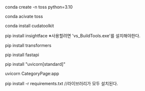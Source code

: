 conda create -n toss python=3.10

conda acivate toss

conda install cudatoolkit

pip install insightface
※사용할려면 'vs_BuildTools.exe'를 설치해야한다.

pip install transformers

pip install fastapi

pip install "uvicorn[standard]"

uvicorn CategoryPage:app





















pip install -r requirements.txt //라이브러리가 모두 설치된다.